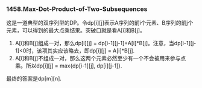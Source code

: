### 1458.Max-Dot-Product-of-Two-Subsequences

这是一道典型的双序列型的DP。令dp[i][j]表示A序列的前i个元素、B序列的前j个元素，可以得到的最大点乘结果。突破口就是看A[i]和B[j]。

1. A[i]和B[j]组成一对，那么dp[i][j] = dp[i-1][j-1]+A[i]*B[j]。注意，当dp[i-1][j-1]<0时，该项其实应该略去，即dp[i][j] = A[i]*B[j].
2. A[i]和B[j]不组成一对，那么这两个元素必然至少有一个不会被用来参与点乘。所以dp[i][j] = max{dp[i-1][j], dp[i][j-1]}.

最终的答案是dp[m][n].
